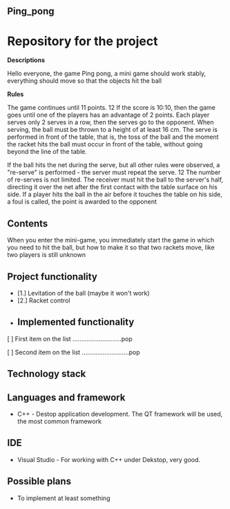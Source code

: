 ## **Ping_pong**

# Repository for the project
**Descriptions**

Hello everyone, the game Ping pong, a mini game should work stably, everything should move so that the objects
hit the ball

**Rules**

The game continues until 11 points. 12 If the score is 10:10, then the game goes until one of the players has an advantage of 2 points.
Each player serves only 2 serves in a row, then the serves go to the opponent. When serving, the ball must be thrown to a height of at least 16 cm.
The serve is performed in front of the table, that is, the toss of the ball and the moment the racket hits the ball must occur in front of the table, without going beyond the line of the table.

If the ball hits the net during the serve, but all other rules were observed, a "re-serve" is performed - the server must repeat the serve. 12 The number of re-serves is not limited.
The receiver must hit the ball to the server's half, directing it over the net after the first contact with the table surface on his side. If a player hits the ball in the air before it touches the table on his side, a foul is called, the point is awarded to the opponent

## Contents
When you enter the mini-game, you immediately start the game in which you need to hit the ball, but how to make it so that
two rackets move, like two players is still unknown
## Project functionality
- [1.] Levitation of the ball (maybe it won't work)
- [2.] Racket control
- ## Implemented functionality
[ ] First item on the list
............................pop

[ ] Second item on the list
...........................pop

## Technology stack
## Languages ​​and framework
- C++ - Destop application development. The QT framework will be used, the most common framework
## IDE
- Visual Studio - For working with C++ under Dekstop, very good.
## Possible plans
- To implement at least something
